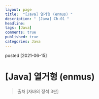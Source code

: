 ```yaml
---
layout: page
title:  "[Java] 열거형 (enmus) "
description: " [Java] Ch-01 "
headline: 
tags: [Java]
comments: true
published: true
categories: Java
---
```

posted [2021-06-15] 

# [Java] 열거형 (enmus) 
> 출처 [자바의 정석 3판] 

